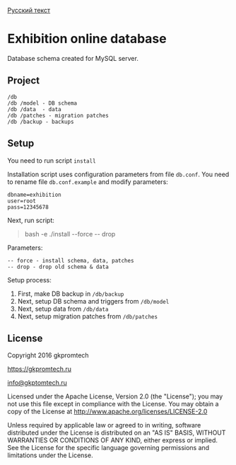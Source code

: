 [Русский текст](https://github.com/gkpromtech/exhibition-db/wiki)

# Exhibition online database

Database schema created for MySQL server.

## Project

    /db
    /db /model - DB schema
    /db /data  - data
    /db /patches - migration patches
    /db /backup - backups

## Setup

You need to run script ```install```

Installation script uses configuration parameters from file ```db.conf```. 
You need to rename file ```db.conf.example``` and modify parameters:

    dbname=exhibition
    user=root
    pass=12345678

Next, run script:

> bash -e ./install --force -- drop

Parameters:

    -- force - install schema, data, patches 
    -- drop - drop old schema & data

Setup process:

1. First, make DB backup in ``/db/backup``
2. Next, setup DB schema and triggers from ``/db/model``
3. Next, setup data from ``/db/data``
4. Next, setup migration patches from ``/db/patches``

## License

Copyright 2016 gkpromtech 

https://gkpromtech.ru

info@gkptomtech.ru

Licensed under the Apache License, Version 2.0 (the "License");
you may not use this file except in compliance with the License.
You may obtain a copy of the License at
http://www.apache.org/licenses/LICENSE-2.0

Unless required by applicable law or agreed to in writing, software
distributed under the License is distributed on an "AS IS" BASIS,
WITHOUT WARRANTIES OR CONDITIONS OF ANY KIND, either express or implied.
See the License for the specific language governing permissions and
limitations under the License.
